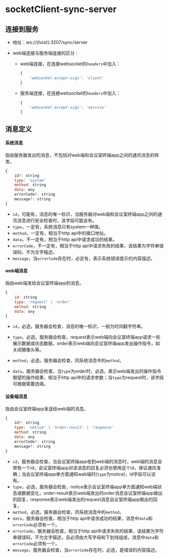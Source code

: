 # socketClient-sync-server

## 连接到服务

- 地址：ws://{host}:3207/sync/server

- web端连接与服务端连接的区分：

  - web端连接，在连接websocket的`headers`中加入：

    ```js
    {
        'websocket-accept-sign': 'client'
    }
    ```

  - 服务端连接，在连接websocket的`headers`中加入：

    ```js
    {
        'websocket-accept-sign': 'service'
    }
    ```



## 消息定义



#### 系统消息

指由服务器发出的消息，不包括对web端和会议室终端app之间的通讯消息的转发。

```js
{
    id?: string
    type: 'system'
    method: string
    data: any
    errorCode?: string
    message?: string
}
```

- `id`，可能有，消息的唯一标识，当服务器对web端和会议室终端app之间的通讯消息进行安全检查时，该字段可能会有。
- `type`，一定有，系统消息只有system一种值。
- `method`，一定有，相当于http api中的接口地址。
- `data`，不一定有，相当于http api中请求成功的结果。
- `errorCode`，不一定有，相当于http api中请求失败的结果，该结果为字符串错误码，不为文字描述。
- `message`，当`errorCode`存在时，必定有，表示系统错误提示的内容描述。





#### web端消息

指由web端发给会议室终端app的消息。

```js
{
    id: string
    type: 'request' | 'order'
    method: string
    data: any
}
```

- `id`，必选，服务器会检查，消息的唯一标识，一般为时间戳字符串。
- `type`，必选，服务器会检查，request表示web端向会议室终端app请求一些展示数据或状态数据，order表示web端向会议室终端app发出操作指令，如关闭摄像头等。
- `method`，必选，服务器会检查，同系统消息中的`method`。

- `data`，服务器会检查，当`type`为order时，必选，表示web端发出的操作指令期望的操作结果，相当于http api中的请求参数；当`type`为request时，该字段可根据需要选填。



#### 设备端消息

指由会议室终端app发送给web端的消息。

```js
{
    id?: string
    type: 'notice' | 'order-result' | 'response'
    method: string
    data: any
    errorCode?: string
    message?: string
}
```

- `id`，服务器会检查，当会议室终端app收到web端的消息时，web端的消息会带有一个id，会议室终端app对该消息的回复必须也使用这个id，保证通讯准确；当会议室终端app单方面通知web端时(`type`为notice)，id字段可以没有。
- `type`，必选，服务器会检查，notice表示会议室终端app单方面通知web端状态或数据变化，order-result表示web端发出的order消息会议室终端app做出的回复，response表示web端发出的request消息会议室终端app做出的回复。
- `method`，必选，服务器会检查，同系统消息中的`method`。
- `data`，服务器会检查，相当于http api中请求成功的结果，消息中`data`和`errorCode`必须有一个。
- `errorCode`，服务器会检查，相当于http api中请求失败的结果，该结果为字符串错误码，不为文字描述，且必须由大写字母和下划线组成，消息中`data`和`errorCode`必须有一个。
- `message`，服务器会检查，当`errorCode`存在时，必选，是错误的内容描述。
